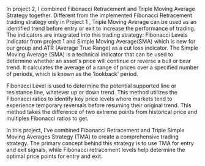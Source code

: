 In project 2, I combined Fibonacci Retracement and Triple Moving Average Strategy
together. Different from the implemented Fibonacci Retracement trading strategy only in
Project 1 , Triple Moving Average can be used as an identified trend before entry or exit to
increase the performance of trading. The indicators are integrated into this trading strategy:
Fibonacci Levels indicator from project 1 and Simple Moving Average(SMA) which is new
for our group and ATR (Average True Range) as a cut loss indicator.
The Simple Moving Average (SMA) is a technical indicator that can be used to
determine whether an asset's price will continue or reverse a bull or bear trend. It calculates the
average of a range of prices over a specified number of periods, which is known as the
'lookback' period. 

Fibonacci Level is used to determine the potential supported line or resistance line,
whatever up or down trend. This method utilizes the Fibonacci ratios to identify key price levels
where markets tend to experience temporary reversals before resuming their original trend.
This method takes the difference of two extreme points from historical price and multiples
Fibonacci ratios to get.

In this project, I've combined Fibonacci Retracement and Triple Simple Moving
Averages Strategy (TMA) to create a comprehensive trading strategy. The primary concept
behind this strategy is to use TMA for entry and exit signals, while Fibonacci retracement levels
help determine the optimal price points for entry and exit.
